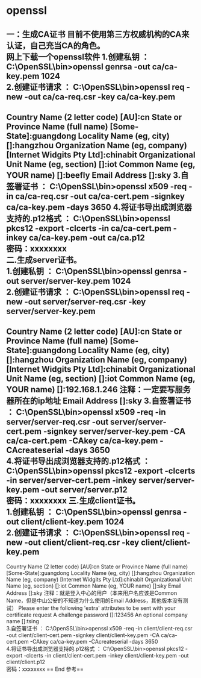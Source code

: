 # openssl
一：生成CA证书 
目前不使用第三方权威机构的CA来认证，自己充当CA的角色。  
网上下载一个openssl软件 
1.创建私钥 ： 
C:\OpenSSL\bin>openssl genrsa -out ca/ca-key.pem 1024  
2.创建证书请求 ： 
C:\OpenSSL\bin>openssl req -new -out ca/ca-req.csr -key ca/ca-key.pem  
----- 
Country Name (2 letter code) [AU]:cn 
State or Province Name (full name) [Some-State]:guangdong 
Locality Name (eg, city) []:hangzhou 
Organization Name (eg, company) [Internet Widgits Pty Ltd]:chinabit 
Organizational Unit Name (eg, section) []:iot 
Common Name (eg, YOUR name) []:beefly 
Email Address []:sky 
3.自签署证书 ： 
C:\OpenSSL\bin>openssl x509 -req -in ca/ca-req.csr -out ca/ca-cert.pem -signkey ca/ca-key.pem -days 3650 
4.将证书导出成浏览器支持的.p12格式 ： 
C:\OpenSSL\bin>openssl pkcs12 -export -clcerts -in ca/ca-cert.pem -inkey ca/ca-key.pem -out ca/ca.p12  
密码：xxxxxxxx       
二.生成server证书。  
1.创建私钥 ： 
C:\OpenSSL\bin>openssl genrsa -out server/server-key.pem 1024  
2.创建证书请求 ： 
C:\OpenSSL\bin>openssl req -new -out server/server-req.csr -key server/server-key.pem  
----- 
Country Name (2 letter code) [AU]:cn 
State or Province Name (full name) [Some-State]:guangdong 
Locality Name (eg, city) []:hangzhou 
Organization Name (eg, company) [Internet Widgits Pty Ltd]:chinabit 
Organizational Unit Name (eg, section) []:iot 
Common Name (eg, YOUR name) []:192.168.1.246   注释：一定要写服务器所在的ip地址 
Email Address []:sky 
3.自签署证书 ： 
C:\OpenSSL\bin>openssl x509 -req -in server/server-req.csr -out server/server-cert.pem -signkey server/server-key.pem -CA ca/ca-cert.pem -CAkey ca/ca-key.pem -CAcreateserial -days 3650  
4.将证书导出成浏览器支持的.p12格式 ： 
C:\OpenSSL\bin>openssl pkcs12 -export -clcerts -in server/server-cert.pem -inkey server/server-key.pem -out server/server.p12  
密码：xxxxxxxx 
三.生成client证书。  
1.创建私钥 ： 
C:\OpenSSL\bin>openssl genrsa -out client/client-key.pem 1024  
2.创建证书请求 ： 
C:\OpenSSL\bin>openssl req -new -out client/client-req.csr -key client/client-key.pem 
----- 
Country Name (2 letter code) [AU]:cn 
State or Province Name (full name) [Some-State]:guangdong 
Locality Name (eg, city) []:hangzhou 
Organization Name (eg, company) [Internet Widgits Pty Ltd]:chinabit 
Organizational Unit Name (eg, section) []:iot 
Common Name (eg, YOUR name) []:sky 
Email Address []:sky      注释：就是登入中心的用户（本来用户名应该是Common Name，但是中山公安的不知道为什么使用的Email Address，其他版本没有测试） 
Please enter the following 'extra' attributes 
to be sent with your certificate request 
A challenge password []:123456 
An optional company name []:tsing  
3.自签署证书 ： 
C:\OpenSSL\bin>openssl x509 -req -in client/client-req.csr -out client/client-cert.pem -signkey client/client-key.pem -CA ca/ca-cert.pem -CAkey ca/ca-key.pem -CAcreateserial -days 3650  
4.将证书导出成浏览器支持的.p12格式 ： 
C:\OpenSSL\bin>openssl pkcs12 -export -clcerts -in client/client-cert.pem -inkey client/client-key.pem -out client/client.p12  
密码：xxxxxxxx 
== End 参考==


